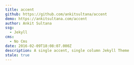 ```yaml
---
title: accent
github: https://github.com/ankitsultana/accent
demo: https://ankitsultana.com/accent
author: Ankit Sultana
ssg:
  - Jekyll
cms:
  - No Cms
date: 2016-02-09T18:08:07.000Z
description: A single accent, single column Jekyll Theme
stale: true
---
```

